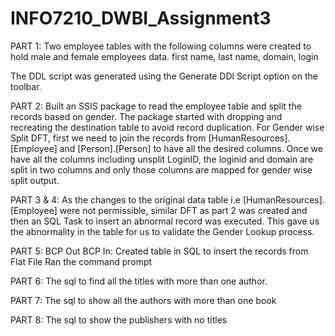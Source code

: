 # INFO7210_DWBI_Assignment3
PART 1:
Two employee tables with the following columns were created to hold male and female employees data.
                      first name, last name, domain, login
 
The DDL script was generated using the Generate DDl Script option on the toolbar.

PART 2:
Built an SSIS package to read the employee table and split the records based on gender. The package started with dropping and recreating the destination table to avoid record duplication.
For Gender wise Split DFT, first we need to join the records from [HumanResources].[Employee] and [Person].[Person] to have all the desired columns. Once we have all the columns including unsplit LoginID, the loginid and domain are split in two columns and only those columns are mapped for gender wise split output.
 
 

PART 3 & 4:
As the changes to the original data table i.e [HumanResources].[Employee] were not permissible, similar DFT as part 2 was created and then an SQL Task to insert an abnormal record was executed. This gave us the abnormality in the table for us to validate the Gender Lookup process.

 


PART 5:
BCP Out
BCP In:
Created table in SQL to insert the records from Flat File
Ran the command prompt
 


PART 6:
The sql to find all the titles with more than one author.



PART 7:
The sql to show all the authors with more than one book

 

PART 8:
The sql to show the publishers with no titles




